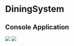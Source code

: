 # DiningSystem
## Console Application
![](https://raw.githubusercontent.com/lvyahui8/DiningSystemVersion02/master/1.JPG)
![](https://raw.githubusercontent.com/lvyahui8/DiningSystemVersion02/master/2.JPG)
